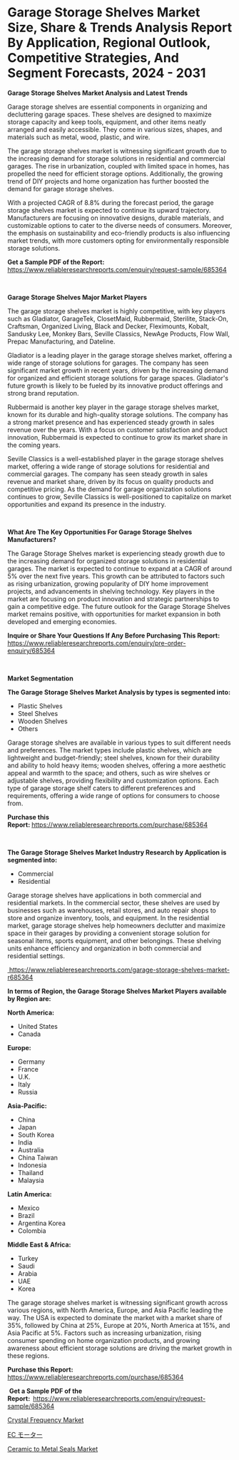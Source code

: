 <p><h1>Garage Storage Shelves Market Size, Share & Trends Analysis Report By Application, Regional Outlook, Competitive Strategies, And Segment Forecasts, 2024 - 2031</h1></p><p><strong>Garage Storage Shelves Market Analysis and Latest Trends</strong></p>
<p><p>Garage storage shelves are essential components in organizing and decluttering garage spaces. These shelves are designed to maximize storage capacity and keep tools, equipment, and other items neatly arranged and easily accessible. They come in various sizes, shapes, and materials such as metal, wood, plastic, and wire.</p><p>The garage storage shelves market is witnessing significant growth due to the increasing demand for storage solutions in residential and commercial garages. The rise in urbanization, coupled with limited space in homes, has propelled the need for efficient storage options. Additionally, the growing trend of DIY projects and home organization has further boosted the demand for garage storage shelves.</p><p>With a projected CAGR of 8.8% during the forecast period, the garage storage shelves market is expected to continue its upward trajectory. Manufacturers are focusing on innovative designs, durable materials, and customizable options to cater to the diverse needs of consumers. Moreover, the emphasis on sustainability and eco-friendly products is also influencing market trends, with more customers opting for environmentally responsible storage solutions.</p></p>
<p><strong>Get a Sample PDF of the Report:&nbsp;</strong> <a href="https://www.reliableresearchreports.com/enquiry/request-sample/685364">https://www.reliableresearchreports.com/enquiry/request-sample/685364</a></p>
<p>&nbsp;</p>
<p><strong>Garage Storage Shelves Major Market Players</strong></p>
<p><p>The garage storage shelves market is highly competitive, with key players such as Gladiator, GarageTek, ClosetMaid, Rubbermaid, Sterilite, Stack-On, Craftsman, Organized Living, Black and Decker, Fleximounts, Kobalt, Sandusky Lee, Monkey Bars, Seville Classics, NewAge Products, Flow Wall, Prepac Manufacturing, and Dateline.</p><p>Gladiator is a leading player in the garage storage shelves market, offering a wide range of storage solutions for garages. The company has seen significant market growth in recent years, driven by the increasing demand for organized and efficient storage solutions for garage spaces. Gladiator's future growth is likely to be fueled by its innovative product offerings and strong brand reputation.</p><p>Rubbermaid is another key player in the garage storage shelves market, known for its durable and high-quality storage solutions. The company has a strong market presence and has experienced steady growth in sales revenue over the years. With a focus on customer satisfaction and product innovation, Rubbermaid is expected to continue to grow its market share in the coming years.</p><p>Seville Classics is a well-established player in the garage storage shelves market, offering a wide range of storage solutions for residential and commercial garages. The company has seen steady growth in sales revenue and market share, driven by its focus on quality products and competitive pricing. As the demand for garage organization solutions continues to grow, Seville Classics is well-positioned to capitalize on market opportunities and expand its presence in the industry.</p></p>
<p>&nbsp;</p>
<p><strong>What Are The Key Opportunities For Garage Storage Shelves Manufacturers?</strong></p>
<p><p>The Garage Storage Shelves market is experiencing steady growth due to the increasing demand for organized storage solutions in residential garages. The market is expected to continue to expand at a CAGR of around 5% over the next five years. This growth can be attributed to factors such as rising urbanization, growing popularity of DIY home improvement projects, and advancements in shelving technology. Key players in the market are focusing on product innovation and strategic partnerships to gain a competitive edge. The future outlook for the Garage Storage Shelves market remains positive, with opportunities for market expansion in both developed and emerging economies.</p></p>
<p><strong>Inquire or Share Your Questions If Any Before Purchasing This Report:</strong> <a href="https://www.reliableresearchreports.com/enquiry/pre-order-enquiry/685364">https://www.reliableresearchreports.com/enquiry/pre-order-enquiry/685364</a></p>
<p>&nbsp;</p>
<p><strong>Market Segmentation</strong></p>
<p><strong>The Garage Storage Shelves Market Analysis by types is segmented into:</strong></p>
<p><ul><li>Plastic Shelves</li><li>Steel Shelves</li><li>Wooden Shelves</li><li>Others</li></ul></p>
<p><p>Garage storage shelves are available in various types to suit different needs and preferences. The market types include plastic shelves, which are lightweight and budget-friendly; steel shelves, known for their durability and ability to hold heavy items; wooden shelves, offering a more aesthetic appeal and warmth to the space; and others, such as wire shelves or adjustable shelves, providing flexibility and customization options. Each type of garage storage shelf caters to different preferences and requirements, offering a wide range of options for consumers to choose from.</p></p>
<p><strong>Purchase this Report:&nbsp;</strong><a href="https://www.reliableresearchreports.com/purchase/685364">https://www.reliableresearchreports.com/purchase/685364</a></p>
<p>&nbsp;</p>
<p><strong>The Garage Storage Shelves Market Industry Research by Application is segmented into:</strong></p>
<p><ul><li>Commercial</li><li>Residential</li></ul></p>
<p><p>Garage storage shelves have applications in both commercial and residential markets. In the commercial sector, these shelves are used by businesses such as warehouses, retail stores, and auto repair shops to store and organize inventory, tools, and equipment. In the residential market, garage storage shelves help homeowners declutter and maximize space in their garages by providing a convenient storage solution for seasonal items, sports equipment, and other belongings. These shelving units enhance efficiency and organization in both commercial and residential settings.</p></p>
<p><a href="https://www.reliableresearchreports.com/garage-storage-shelves-market-r685364">&nbsp;https://www.reliableresearchreports.com/garage-storage-shelves-market-r685364</a></p>
<p><strong>In terms of Region, the Garage Storage Shelves Market Players available by Region are:</strong></p>
<p>
    <p> <strong> North America: </strong>
        <ul>
            <li>United States</li>
            <li>Canada</li>
        </ul>
        </p> 
    <p> <strong> Europe: </strong>
        <ul>
            <li>Germany</li>
            <li>France</li>
            <li>U.K.</li>
            <li>Italy</li>
            <li>Russia</li>
        </ul>
        </p> 
    <p> <strong> Asia-Pacific: </strong>
        <ul>
            <li>China</li>
            <li>Japan</li>
            <li>South Korea</li>
            <li>India</li>
            <li>Australia</li>
            <li>China Taiwan</li>
            <li>Indonesia</li>
            <li>Thailand</li>
            <li>Malaysia</li>
        </ul>
        </p> 
    <p> <strong> Latin America: </strong>
        <ul>
            <li>Mexico</li>
            <li>Brazil</li>
            <li>Argentina Korea</li>
            <li>Colombia</li>
        </ul>
        </p> 
    <p> <strong> Middle East & Africa: </strong>
        <ul>
            <li>Turkey</li>
            <li>Saudi</li>
            <li>Arabia</li>
            <li>UAE</li>
            <li>Korea</li>
        </ul>
    </p>
    </p>
<p><p>The garage storage shelves market is witnessing significant growth across various regions, with North America, Europe, and Asia Pacific leading the way. The USA is expected to dominate the market with a market share of 35%, followed by China at 25%, Europe at 20%, North America at 15%, and Asia Pacific at 5%. Factors such as increasing urbanization, rising consumer spending on home organization products, and growing awareness about efficient storage solutions are driving the market growth in these regions.</p></p>
<p><strong>Purchase this Report: </strong><a href="https://www.reliableresearchreports.com/purchase/685364">https://www.reliableresearchreports.com/purchase/685364</a></p>
<p>&nbsp;<strong>Get a Sample PDF of the Report:&nbsp;&nbsp;</strong><a href="https://www.reliableresearchreports.com/enquiry/request-sample/685364">https://www.reliableresearchreports.com/enquiry/request-sample/685364</a></p>
<p><strong></strong></p>
<p><p><a href="https://www.linkedin.com/pulse/analyzing-crystal-frequency-market-global-industry-perspective-zfxdf">Crystal Frequency Market</a></p><p><a href="https://github.com/mohamedbakry57/Market-Research-Report-List-3/blob/main/897390565219.md">EC モーター</a></p><p><a href="https://www.linkedin.com/pulse/ceramic-metal-seals-market-insights-cagr-trends-growth-strategies-62atc">Ceramic to Metal Seals Market</a></p></p>